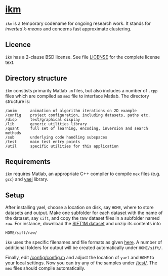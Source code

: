 # [ikm](https://github.com/iavr/ikm)

`ikm` is a temporary codename for ongoing research work. It stands for *inverted k-means* and concerns fast approximate clustering.

Licence
-------

`ikm` has a 2-clause BSD license. See file [LICENSE](/LICENSE) for the complete license text.

Directory structure
-------------------

`ikm` constists primarily Matlab `.m` files, but also includes a number of `.cpp` files which are compiled as `mex` file to interface Matlab. The directory structure is:

	/anim      animation of algorithm iterations on 2D example
	/config    project configuration, including datasets, paths etc.
	/disp      text/graphical display
	/lib       generic utilities library
	/quant     full set of learning, encoding, inversion and search methods
	/sub       underlying code handling subspaces
	/test      main test entry points
	/util      specific utilities for this application

Requirements
------------

`ikm` requires Matlab, an appropriate C++ compiler to compile `mex` files (e.g. `gcc`) and [yael](http://yael.gforge.inria.fr/) library.

Setup
-----

After installing yael, choose a location on disk, say `HOME`, where to store datasets and output. Make one subfolder for each dataset with the name of the dataset, say `sift`, and copy the raw dataset files in a subfolder named `raw`. For instance, download the [SIFT1M dataset](ftp://ftp.irisa.fr/local/texmex/corpus/sift.tar.gz) and unzip its contents into

	HOME/sift/raw/

`ikm` uses the specific filenames and file formats as given [here](http://corpus-texmex.irisa.fr/). A number of additional folders for output will be created automatically under `HOME/sift/`.

Finally, edit [/config/config.m](/config/config.m) and adjust the location of `yael` and `HOME` to your local settings. Now you can try any of the samples under [/test/](/test/). The `mex` files should compile automatically.
